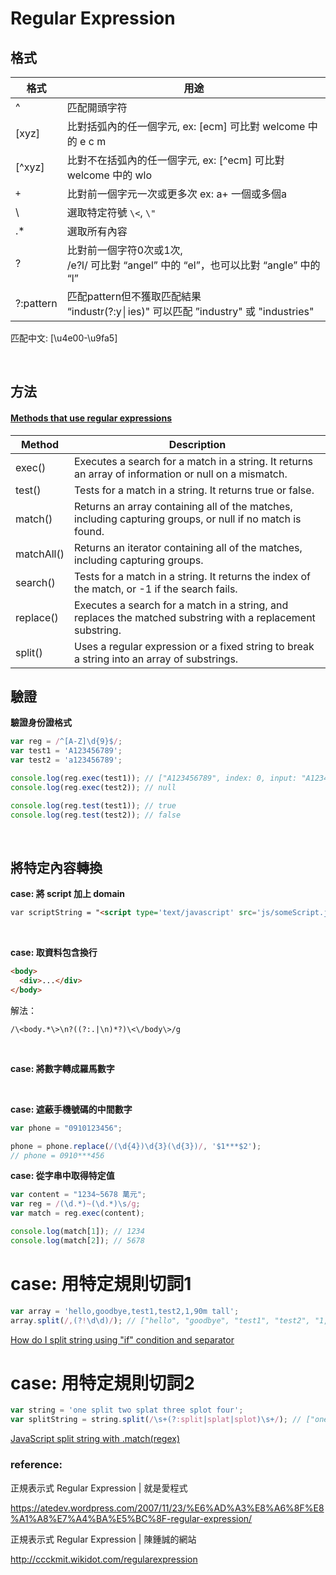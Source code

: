 # Regular Expression

## 格式

格式      | 用途
--------- | ----
^         | 匹配開頭字符
[xyz]     | 比對括弧內的任一個字元, ex: [ecm] 可比對 welcome 中的 e c m
[^xyz]    | 比對不在括弧內的任一個字元, ex: [^ecm] 可比對 welcome 中的 wlo
`+`       | 比對前一個字元一次或更多次 ex: a+ 一個或多個a
\         | 選取特定符號 ``\<``, ``\"``
.*        | 選取所有內容
?         | 比對前一個字符0次或1次,<br /> /e?l/ 可比對 “angel” 中的 “el”，也可以比對 “angle” 中的 “l”
?:pattern | 匹配pattern但不獲取匹配結果 <br /> “industr(?:y│ies)" 可以匹配 ”industry" 或 "industries"

匹配中文: [\u4e00-\u9fa5]

<br />

## 方法

#### [Methods that use regular expressions](https://developer.mozilla.org/en-US/docs/Web/JavaScript/Guide/Regular_Expressions#Using_regular_expressions_in_JavaScript)
Method     | Description
---------- | ---
exec()	   | Executes a search for a match in a string. It returns an array of information or null on a mismatch.
test()	   | Tests for a match in a string. It returns true or false.
match()	   | Returns an array containing all of the matches, including capturing groups, or null if no match is found.
matchAll() | Returns an iterator containing all of the matches, including capturing groups.
search()   | Tests for a match in a string. It returns the index of the match, or -1 if the search fails.
replace()  | Executes a search for a match in a string, and replaces the matched substring with a replacement substring.
split()	   | Uses a regular expression or a fixed string to break a string into an array of substrings.

## 驗證

**驗證身份證格式**

```js
var reg = /^[A-Z]\d{9}$/;
var test1 = 'A123456789';
var test2 = 'a123456789';

console.log(reg.exec(test1)); // ["A123456789", index: 0, input: "A123456789", groups: undefined]
console.log(reg.exec(test2)); // null

console.log(reg.test(test1)); // true
console.log(reg.test(test2)); // false
```

<br />

## 將特定內容轉換

**case: 將 script 加上 domain**

```html
var scriptString = "<script type='text/javascript' src='js/someScript.js'></script>";

```

<br />

**case: 取資料包含換行**
```html
<body>
  <div>...</div>
</body>
```
解法：

```
/\<body.*\>\n?((?:.|\n)*?)\<\/body\>/g
```

<br />

**case: 將數字轉成羅馬數字**

<br />

**case: 遮蔽手機號碼的中間數字**

```javascript
var phone = "0910123456";

phone = phone.replace(/(\d{4})\d{3}(\d{3})/, '$1***$2');
// phone = 0910***456
```

**case: 從字串中取得特定值**

```javascript
var content = "1234~5678 萬元";
var reg = /(\d.*)~(\d.*)\s/g;
var match = reg.exec(content);

console.log(match[1]); // 1234
console.log(match[2]); // 5678
```

# **case: 用特定規則切詞1**

```javascript
var array = 'hello,goodbye,test1,test2,1,90m tall';
array.split(/,(?!\d\d)/); // ["hello", "goodbye", "test1", "test2", "1,90m tall"]
```
[How do I split string using "if" condition and separator](https://stackoverflow.com/questions/36666975/how-do-i-split-string-using-if-condition-and-separator)

# **case: 用特定規則切詞2**

```javascript
var string = 'one split two splat three splot four';
var splitString = string.split(/\s+(?:split|splat|splot)\s+/); // ["one", "two", "three", "four"]
```
[JavaScript split string with .match(regex)](https://stackoverflow.com/questions/37838532/javascript-split-string-with-matchregex)

### reference:

正規表示式 Regular Expression | 就是愛程式

https://atedev.wordpress.com/2007/11/23/%E6%AD%A3%E8%A6%8F%E8%A1%A8%E7%A4%BA%E5%BC%8F-regular-expression/

正規表示式 Regular Expression | 陳鍾誠的網站

http://ccckmit.wikidot.com/regularexpression

